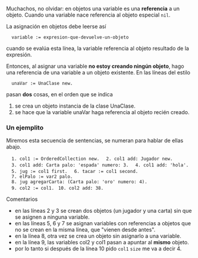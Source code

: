 Muchachos, no olvidar: en objetos una variable es una **referencia** a un objeto. Cuando una variable nace referencia al objeto especial `nil`.

La asignación en objetos debe leerse así

`  variable := expresion-que-devuelve-un-objeto`

cuando se evalúa esta línea, la variable referencia al objeto resultado de la expresión.

Entonces, al asignar una variable **no estoy creando ningún objeto**, hago una referencia de una variable a un objeto existente. En las líneas del estilo

`  unaVar := UnaClase new.`

pasan **dos** cosas, en el orden que se indica

1.  se crea un objeto instancia de la clase UnaClase.
2.  se hace que la variable unaVar haga referencia al objeto recién creado.

### Un ejemplito

Miremos esta secuencia de sentencias, se numeran para hablar de ellas abajo.

`  1. col1 := OrderedCollection new.`
`  2. col1 add: Jugador new.`
`  3. col1 add: Carta palo: 'espada' numero: 3.`
`  4. col1 add: 'hola'.`
`  5. jug := col1 first.`
`  6. tacar := col1 second.`
`  7. elPalo := var2 palo.`
`  8. jug agregarCarta: (Carta palo: 'oro' numero: 4).`
`  9. col2 := col1.`
` 10. col2 add: 38.`

Comentarios

-   en las líneas 2 y 3 se crean dos objetos (un jugador y una carta) sin que se asignen a ninguna variable.
-   en las líneas 5, 6 y 7 se asignan variables con referencias a objetos que no se crean en la misma línea, que "vienen desde antes".
-   en la línea 8, otra vez se crea un objeto sin asignarlo a una variable.
-   en la línea 9, las variables col2 y col1 pasan a apuntar al **mismo** objeto.
-   por lo tanto si después de la línea 10 pido `col1` `size` me va a decir 4.

